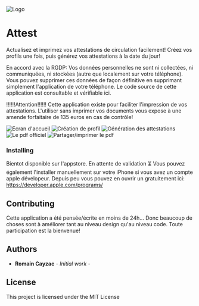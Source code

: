 ![Logo](https://imgur.com/v2c8Zso)

# Attest

Actualisez et imprimez vos attestations de circulation facilement! 
Créez vos profils une fois, puis générez vos attestations à la date du jour!

En accord avec la RGDP:
Vos données personnelles ne sont ni collectées, ni communiquées, ni stockées (autre que localement sur votre téléphone). Vous pouvez supprimer ces données de façon définitive en supprimant simplement l'application de votre téléphone. Le code source de cette application est consultable et vérifiable ici.

!!!!!!Attention!!!!!!
Cette application existe pour faciliter l'impression de vos attestations. L'utiliser sans imprimer vos documents vous expose à une amende forfaitaire de 135 euros en cas de contrôle!

![Ecran d'accueil](https://imgur.com/s239hL8)
![Création de profil](https://imgur.com/1JBkU36)
![Génération des attestations](https://imgur.com/PD9rV6K)
![Le pdf officiel](https://imgur.com/bmaLKTG)
![Partager/imprimer le pdf](https://imgur.com/Db27S6V)

### Installing

Bientot disponible sur l'appstore. En attente de validation ⏳
Vous pouvez également l'installer manuellement sur votre iPhone si vous avez un compte apple dévelopeur.
Depuis peu vous pouvez en ouvrir un gratuitement ici:
https://developer.apple.com/programs/


## Contributing

Cette application a été pensée/écrite en moins de 24h...
Donc beaucoup de choses sont à améliorer tant au niveau design qu'au niveau code.
Toute participation est la bienvenue!

## Authors

* **Romain Cayzac** - *Initial work* -

## License

This project is licensed under the MIT License